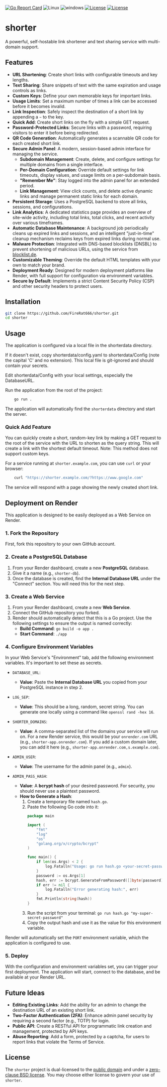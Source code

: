 [![Go Report Card](https://goreportcard.com/badge/github.com/FireRat666/shorter)](https://goreportcard.com/report/github.com/FireRat666/shorter)
![Linux](https://img.shields.io/badge/Supports-Linux-green.svg)
![windows](https://img.shields.io/badge/Supports-windows-green.svg)
[![License](https://img.shields.io/badge/License-UNLICENSE-blue.svg)](https://raw.githubusercontent.com/FireRat666/shorter/master/UNLICENSE)
[![License](https://img.shields.io/badge/License-0BSD-blue.svg)](https://raw.githubusercontent.com/FireRat666/shorter/master/LICENSE)
# shorter
A powerful, self-hostable link shortener and text sharing service with multi-domain support.

## Features
*   **URL Shortening**: Create short links with configurable timeouts and key lengths.
*   **Text Sharing**: Share snippets of text with the same expiration and usage controls as links.
*   **Custom Keys**: Define your own memorable keys for important links.
*   **Usage Limits**: Set a maximum number of times a link can be accessed before it becomes invalid.
*   **Link Inspection**: Safely inspect the destination of a short link by appending a `~` to the key.
*   **Quick Add**: Create short links on the fly with a simple GET request.
*   **Password-Protected Links**: Secure links with a password, requiring visitors to enter it before being redirected.
*   **QR Code Generation**: Automatically generates a scannable QR code for each created short link.
*   **Secure Admin Panel**: A modern, session-based admin interface for managing the service.
    *   **Subdomain Management**: Create, delete, and configure settings for multiple domains from a single interface.
    *   **Per-Domain Configuration**: Override default settings for link timeouts, display values, and usage limits on a per-subdomain basis.
    *   **"Remember Me"**: Stay logged into the admin panel for an extended period.
    *   **Link Management**: View click counts, and delete active dynamic links and manage permanent static links for each domain.
*   **Persistent Storage**: Uses a PostgreSQL backend to store all links, sessions, and configurations.
*   **Link Analytics**: A dedicated statistics page provides an overview of site-wide activity, including total links, total clicks, and recent activity over various timeframes.
*   **Automatic Database Maintenance**: A background job periodically cleans up expired links and sessions, and an intelligent "just-in-time" cleanup mechanism reclaims keys from expired links during normal use.
*   **Malware Protection**: Integrated with DNS-based blocklists (DNSBL) to prevent shortening of malicious URLs, using the service from [blocklist.de](https://www.blocklist.de/en/rbldns.html).
*   **Customizable Theming**: Override the default HTML templates with your own to match your brand.
*   **Deployment Ready**: Designed for modern deployment platforms like Render, with full support for configuration via environment variables.
*   **Secure by Default**: Implements a strict Content Security Policy (CSP) and other security headers to protect users.

## Installation

```bash
git clone https://github.com/FireRat666/shorter.git
cd shorter
```

## Usage

The application is configured via a local file in the shorterdata directory.

If it doesn't exist, copy shorterdata/config.yaml to shorterdata/Config (note the capital 'C' and no extension). This local file is git-ignored and should contain your secrets.

Edit shorterdata/Config with your local settings, especially the DatabaseURL.

Run the application from the root of the project:

```bash
    go run .
```

The application will automatically find the `shorterdata` directory and start the server.

### Quick Add Feature

You can quickly create a short, random-key link by making a GET request to the root of the service with the URL to shorten as the query string. This will create a link with the shortest default timeout. Note: This method does not support custom keys.

For a service running at `shorter.example.com`, you can use `curl` or your browser:

```bash
    curl "https://shorter.example.com/?https://www.google.com"
```

The service will respond with a page showing the newly created short link.

## Deployment on Render
This application is designed to be easily deployed as a Web Service on Render.

### 1. Fork the Repository
First, fork this repository to your own GitHub account.

### 2. Create a PostgreSQL Database
1.  From your Render dashboard, create a new **PostgreSQL** database.
2.  Give it a name (e.g., `shorter-db`).
3.  Once the database is created, find the **Internal Database URL** under the "Connect" section. You will need this for the next step.

### 3. Create a Web Service
1.  From your Render dashboard, create a new **Web Service**.
2.  Connect the GitHub repository you forked.
3.  Render should automatically detect that this is a Go project. Use the following settings to ensure the output is named correctly:
    *   **Build Command**: `go build -o app .`
    *   **Start Command**: `./app`

### 4. Configure Environment Variables
In your Web Service's "Environment" tab, add the following environment variables. It's important to set these as secrets.

*   `DATABASE_URL`:
    *   **Value**: Paste the **Internal Database URL** you copied from your PostgreSQL instance in step 2.
*   `LOG_SEP`:
    *   **Value**: This should be a long, random, secret string. You can generate one locally using a command like `openssl rand -hex 16`.

*   `SHORTER_DOMAINS`:
    *   **Value**: A comma-separated list of the domains your service will run on. For a new Render service, this would be your `onrender.com` URL (e.g., `shorter-app.onrender.com`). If you add a custom domain later, you can add it here (e.g., `shorter-app.onrender.com,s.example.com`).

*   `ADMIN_USER`:
    *   **Value**: The username for the admin panel (e.g., `admin`).
*   `ADMIN_PASS_HASH`:
    *   **Value**: A **bcrypt hash** of your desired password. For security, you should never use a plaintext password.
    *   **How to Generate a Hash**:
        1.  Create a temporary file named `hash.go`.
        2.  Paste the following Go code into it:
            ```go
            package main

            import (
                "fmt"
                "log"
                "os"
                "golang.org/x/crypto/bcrypt"
            )

            func main() {
                if len(os.Args) < 2 {
                    log.Fatalln("Usage: go run hash.go <your-secret-password>")
                }
                password := os.Args[1]
                hash, err := bcrypt.GenerateFromPassword([]byte(password), bcrypt.DefaultCost)
                if err != nil {
                    log.Fatalln("Error generating hash:", err)
                }
                fmt.Println(string(hash))
            }
            ```
        3.  Run the script from your terminal: `go run hash.go "my-super-secret-password"`
        4.  Copy the output hash and use it as the value for this environment variable.

Render will automatically set the `PORT` environment variable, which the application is configured to use.

### 5. Deploy
With the configuration and environment variables set, you can trigger your first deployment. The application will start, connect to the database, and be available at your Render URL.

## Future Ideas
*   **Editing Existing Links**: Add the ability for an admin to change the destination URL of an existing short link.
*   **Two-Factor Authentication (2FA)**: Enhance admin panel security by requiring a second factor (e.g., TOTP) for login.
*   **Public API**: Create a RESTful API for programmatic link creation and management, protected by API keys.
*   **Abuse Reporting**: Add a form, protected by a captcha, for users to report links that violate the Terms of Service.

## License

The `shorter` project is dual-licensed to the [public domain](UNLICENSE) and under a [zero-clause BSD license](LICENSE). You may choose either license to govern your use of `shorter`.
